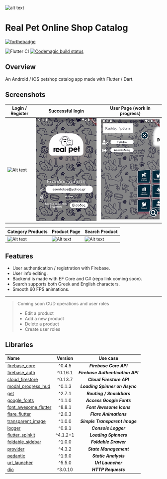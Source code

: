 
![alt text](https://i.imgur.com/dcVYosv.png "Real Pet inc.")

# Real Pet Online Shop Catalog

[![forthebadge](https://forthebadge.com/images/badges/built-with-love.svg)](https://forthebadge.com)

![Flutter CI](https://github.com/esentis/Real-Pet-Online-Catalog/workflows/Flutter%20CI/badge.svg)
[![Codemagic build status](https://api.codemagic.io/apps/5f347ebdb4e2d165a893e3c7/5f347ebdb4e2d165a893e3c6/status_badge.svg)](https://codemagic.io/apps/5f347ebdb4e2d165a893e3c7/5f347ebdb4e2d165a893e3c6/latest_build)
## Overview

An Android / iOS petshop catalog app made with Flutter / Dart.

## Screenshots

Login / Register| Successful login | User Page (work in progress)
------------ | -------------| ------------- |
![Alt text](/screenshots/1.gif?raw=true "1") | ![Alt text](/screenshots/2.gif?raw=true "2") | ![Alt text](/screenshots/6.gif?raw=true "3")

Category Products |Product Page| Search Product |
------------ |------------ | -------------| 
![Alt text](/screenshots/3.gif?raw=true "1") | ![Alt text](/screenshots/4.gif?raw=true "2") |![Alt text](/screenshots/5.gif?raw=true "2")

## Features

* User authentication / registration with Firebase.
* User info editing.
* Backend is made with  EF Core and C# (repo link coming soon).
* Search supports both Greek and English characters.
* Smooth 60 FPS animations.

***

> Coming soon CUD operations and user roles
> * Edit a product
> * Add a new product
> * Delete a product
> * Create user roles

## Libraries

| Name        | Version           | Use case |
| :------------- |:-------------:|:-------------:|
| [firebase_core](https://pub.dev/packages/firebase_core)| ^0.4.5 | ***Firebase Core API*** |
| [firebase_auth](https://pub.dev/packages/firebase_auth)| ^0.16.1 | ***Firebase Authentication API*** |
| [cloud_firestore](https://pub.dev/packages/cloud_firestore)| ^0.13.7 | ***Cloud Firestore API*** |
| [modal_progress_hud](https://pub.dev/packages/modal_progress_hud)| ^0.1.3 | ***Loading Spinner on Async*** |
| [get](https://pub.dev/packages/get)| ^2.7.1 | ***Routing / Snackbars*** |
| [google_fonts](https://pub.dev/packages/google_fonts)| ^1.1.0 | ***Access Google Fonts*** |
| [font_awesome_flutter](https://pub.dev/packages/font_awesome_flutter)| ^8.8.1 | ***Font Awesome Icons*** |
| [flare_flutter](https://pub.dev/packages/flare_flutter)| ^2.0.3 | ***Flare Animations*** |
| [transparent_image](https://pub.dev/packages/transparent_image)| ^1.0.0 | ***Simple Transparent Image*** |
| [logger](https://pub.dev/packages/logger)| ^0.9.1 | ***Console Logger*** |
| [flutter_spinkit](https://pub.dev/packages/flutter_spinkit)| ^4.1.2+1 | ***Loading Spinners*** |
| [foldable_sidebar](https://pub.dev/packages/foldable_sidebar)| ^1.0.0| ***Foldable Drawer*** |
| [provider](https://pub.dev/packages/provider)     | ^4.3.2      | ***State Management***|
| [pedantic](https://pub.dev/packages/pedantic) | ^1.9.0     |***Static Analysis*** |
| [url_launcher](https://pub.dev/packages/url_launcher) | ^5.5.0   | ***Url Launcher***  |
| [dio](https://pub.dev/packages/dio) | ^3.0.10   | ***HTTP Requests***  |
